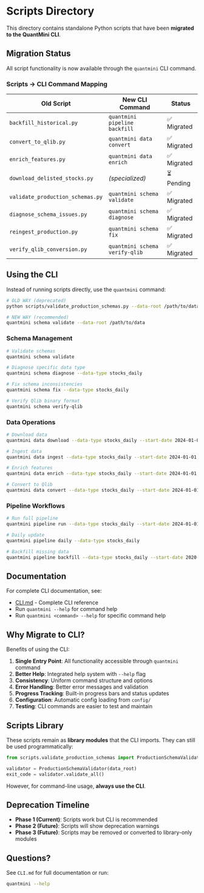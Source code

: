# Scripts Directory

This directory contains standalone Python scripts that have been **migrated to the QuantMini CLI**.

## Migration Status

All script functionality is now available through the `quantmini` CLI command.

### Scripts → CLI Command Mapping

| Old Script | New CLI Command | Status |
|-----------|----------------|--------|
| `backfill_historical.py` | `quantmini pipeline backfill` | ✅ Migrated |
| `convert_to_qlib.py` | `quantmini data convert` | ✅ Migrated |
| `enrich_features.py` | `quantmini data enrich` | ✅ Migrated |
| `download_delisted_stocks.py` | *(specialized)* | ⏳ Pending |
| `validate_production_schemas.py` | `quantmini schema validate` | ✅ Migrated |
| `diagnose_schema_issues.py` | `quantmini schema diagnose` | ✅ Migrated |
| `reingest_production.py` | `quantmini schema fix` | ✅ Migrated |
| `verify_qlib_conversion.py` | `quantmini schema verify-qlib` | ✅ Migrated |

## Using the CLI

Instead of running scripts directly, use the `quantmini` command:

```bash
# OLD WAY (deprecated)
python scripts/validate_production_schemas.py --data-root /path/to/data

# NEW WAY (recommended)
quantmini schema validate --data-root /path/to/data
```

### Schema Management

```bash
# Validate schemas
quantmini schema validate

# Diagnose specific data type
quantmini schema diagnose --data-type stocks_daily

# Fix schema inconsistencies
quantmini schema fix --data-type stocks_daily

# Verify Qlib binary format
quantmini schema verify-qlib
```

### Data Operations

```bash
# Download data
quantmini data download --data-type stocks_daily --start-date 2024-01-01 --end-date 2024-12-31

# Ingest data
quantmini data ingest --data-type stocks_daily --start-date 2024-01-01 --end-date 2024-12-31

# Enrich features
quantmini data enrich --data-type stocks_daily --start-date 2024-01-01 --end-date 2024-12-31

# Convert to Qlib
quantmini data convert --data-type stocks_daily --start-date 2024-01-01 --end-date 2024-12-31
```

### Pipeline Workflows

```bash
# Run full pipeline
quantmini pipeline run --data-type stocks_daily --start-date 2024-01-01 --end-date 2024-12-31

# Daily update
quantmini pipeline daily --data-type stocks_daily

# Backfill missing data
quantmini pipeline backfill --data-type stocks_daily --start-date 2020-01-01 --end-date 2024-12-31
```

## Documentation

For complete CLI documentation, see:
- [CLI.md](../CLI.md) - Complete CLI reference
- Run `quantmini --help` for command help
- Run `quantmini <command> --help` for specific command help

## Why Migrate to CLI?

Benefits of using the CLI:

1. **Single Entry Point**: All functionality accessible through `quantmini` command
2. **Better Help**: Integrated help system with `--help` flag
3. **Consistency**: Uniform command structure and options
4. **Error Handling**: Better error messages and validation
5. **Progress Tracking**: Built-in progress bars and status updates
6. **Configuration**: Automatic config loading from `config/`
7. **Testing**: CLI commands are easier to test and maintain

## Scripts Library

These scripts remain as **library modules** that the CLI imports. They can still be used programmatically:

```python
from scripts.validate_production_schemas import ProductionSchemaValidator

validator = ProductionSchemaValidator(data_root)
exit_code = validator.validate_all()
```

However, for command-line usage, **always use the CLI**.

## Deprecation Timeline

- **Phase 1 (Current)**: Scripts work but CLI is recommended
- **Phase 2 (Future)**: Scripts will show deprecation warnings
- **Phase 3 (Future)**: Scripts may be removed or converted to library-only modules

## Questions?

See `CLI.md` for full documentation or run:

```bash
quantmini --help
```
